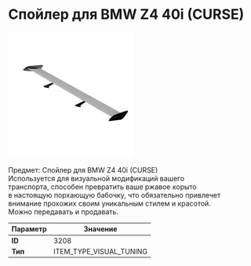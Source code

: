 # Спойлер для BMW Z4 40i (CURSE)

![Item Image](../img/3208.webp?raw=true)

Предмет: Спойлер для BMW Z4 40i (CURSE)<br>Используется для визуальной модификаций вашего<br>транспорта, способен превратить ваше ржавое корыто<br>в настоящую порхающую бабочку, что обязательно привлечет<br>внимание прохожих своим уникальным стилем и красотой.<br>Можно передавать и продавать.


| Параметр | Значение |
|----------|----------|
| **ID** | 3208 |
| **Тип** | ITEM_TYPE_VISUAL_TUNING |

